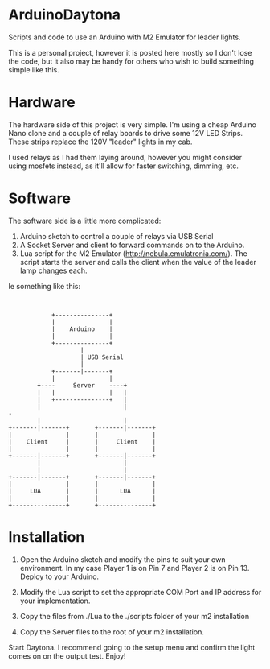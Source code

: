 # ArduinoDaytona
Scripts and code to use an Arduino with M2 Emulator for leader lights.

This is a personal project, however it is posted here mostly so I don't lose the code,
but it also may be handy for others who wish to build something simple like this.

# Hardware
The hardware side of this project is very simple. I'm using a cheap Arduino Nano clone and a couple 
of relay boards to drive some 12V LED Strips. These strips replace the 120V "leader" lights in my cab.

I used relays as I had them laying around, however you might consider using mosfets instead, as it'll 
allow for faster switching, dimming, etc.  

# Software
The software side is a little more complicated:
 1. Arduino sketch to control a couple of relays via USB Serial
 2. A Socket Server and client to forward commands on to the Arduino. 
 3. Lua script for the M2 Emulator (http://nebula.emulatronia.com/). The script starts the server
    and calls the client when the value of the leader lamp changes each.  
    
 
Ie something like this:
```
                                                                          
                                                                          
            +---------------+                                             
            |               |                                             
            |    Arduino    |                                             
            |               |                                             
            +---------------+                                             
                    |                                                     
                    | USB Serial                                          
                    |                                                     
            +-------|-------+                                             
            |               |                                             
        +----     Server    ----+                                         
        |   |               |   |                                         
        |   +---------------+   |                                         
        |                       |                                        -
        |                       |                                         
+-------|-------+       +-------|-------+                                 
|               |       |               |                                 
|    Client     |       |     Client    |                                 
|               |       |               |                                 
+-------|-------+       +-------|-------+                                 
        |                       |                                         
        |                       |                                         
+-------|-------+       +-------|-------+                                 
|               |       |               |                                 
|     LUA       |       |      LUA      |                                 
|               |       |               |                                 
+---------------+       +---------------+                            

```

# Installation
 1. Open the Arduino sketch and modify the pins to suit your own environment. 
    In my case Player 1 is on Pin 7 and Player 2 is on Pin 13. Deploy to your Arduino.
	
 2. Modify the Lua script to set the appropriate COM Port and IP address for 
    your implementation. 
 
 3. Copy the files from ./Lua to the ./scripts folder of your m2 installation
 4. Copy the Server files to the root of your m2 installation.

Start Daytona. I recommend going to the setup menu and confirm the light comes on on the output test. 
Enjoy!

